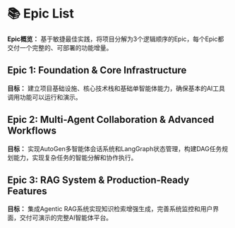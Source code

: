 # 📚 Epic List

**Epic概览：** 基于敏捷最佳实践，将项目分解为3个逻辑顺序的Epic，每个Epic都交付一个完整的、可部署的功能增量。

## Epic 1: Foundation & Core Infrastructure
**目标：** 建立项目基础设施、核心技术栈和基础单智能体能力，确保基本的AI工具调用功能可以运行和演示。

## Epic 2: Multi-Agent Collaboration & Advanced Workflows
**目标：** 实现AutoGen多智能体会话系统和LangGraph状态管理，构建DAG任务规划能力，实现复杂任务的智能分解和协作执行。

## Epic 3: RAG System & Production-Ready Features
**目标：** 集成Agentic RAG系统实现知识检索增强生成，完善系统监控和用户界面，交付可演示的完整AI智能体平台。
